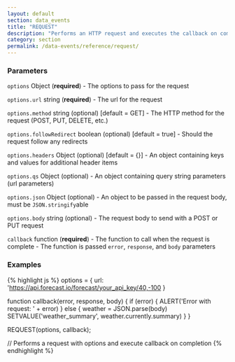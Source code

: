 ```yaml
---
layout: default
section: data_events
title: "REQUEST"
description: "Performs an HTTP request and executes the callback on completion."
category: section
permalink: /data-events/reference/request/
---
```


### Parameters

`options` Object (__required__) - The options to pass for the request

`options.url` string (__required__) - The url for the request

`options.method` string (optional)  [default = GET] - The HTTP method for the request (POST, PUT, DELETE, etc.)

`options.followRedirect` boolean (optional)  [default = true] - Should the request follow any redirects

`options.headers` Object (optional)  [default = {}] - An object containing keys and values for additional header items

`options.qs` Object (optional) - An object containing query string parameters (url parameters)

`options.json` Object (optional) - An object to be passed in the request body, must be `JSON.stringify`able

`options.body` string (optional) - The request body to send with a POST or PUT request

`callback` function (__required__) - The function to call when the request is complete - The function is passed `error`, `response`, and `body` parameters

### Examples

{% highlight js %}
options = {
  url: 'https://api.forecast.io/forecast/your_api_key/40,-100
}

function callback(error, response, body) {
  if (error) {
    ALERT('Error with request: ' + error)
  } else {
    weather = JSON.parse(body)
    SETVALUE('weather_summary', weather.currently.summary)
  }
}

REQUEST(options, callback);

// Performs a request with options and execute callback on completion
{% endhighlight %}